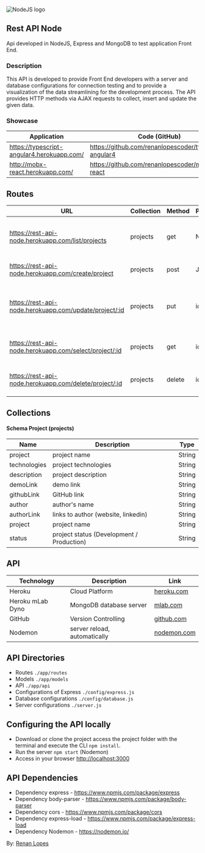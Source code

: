 ﻿![NodeJS logo](http://cfile10.uf.tistory.com/image/1973644A5149370931E7E6)

## Rest API Node

Api developed in NodeJS, Express and MongoDB to test application Front End.

### Description

This API is developed to provide Front End developers with a server and database configurations for connection testing and to provide a visualization of the data streamlining for the development process.
The API provides HTTP methods via AJAX requests to collect, insert and update the given data.

### Showcase

| Application | Code (GitHub) |
| ------ | ------ |
|https://typescript-angular4.herokuapp.com/ | https://github.com/renanlopescoder/typescript-angular4 |
|http://mobx-react.herokuapp.com/ | https://github.com/renanlopescoder/mobx-react |


## Routes

| URL | Collection | Method | Parameters | Response | Action |
| ------ | ------ | ------ | ------ | ------ | ------ | 
| https://rest-api-node.herokuapp.com/list/projects | projects | get | Nothing | JSON with Array | Get a list of projects in the database |
| https://rest-api-node.herokuapp.com/create/project | projects | post | JSON | JSON | Add JSON into the database |
| https://rest-api-node.herokuapp.com/update/project/:id | projects | put | id, JSON | Update the document with sent JSON data |
| https://rest-api-node.herokuapp.com/select/project/:id | projects | get | id | JSON | Return the document, related to the sent id |
| https://rest-api-node.herokuapp.com/delete/project/:id | projects | delete | id | status 200 | Delete the document, related to the sent id |
	
## Collections

#### Schema Project (projects)

| Name | Description | Type |
| ------ | ------ | ------ | 
| project | project name | String |
| technologies | project technologies | String |
| description | project description  | String |
| demoLink | demo link | String |
| githubLink | GitHub link | String |
| author | author's name | String |
| authorLink | links to author (website, linkedin) | String |
| project | project name | String |
| status | project status (Development / Production) | String |

## API

| Technology | Description | Link |
| ------ | ------ | ------ |
| Heroku | Cloud Platform | [heroku.com] |
| Heroku mLab Dyno | MongoDB database server | [mlab.com] |
| GitHub | Version Controlling | [github.com] |
| Nodemon | server reload, automatically | [nodemon.com] |

## API Directories

- Routes ```./app/routes```
- Models ```./app/models```
- API ```./app/api```
- Configurations of Express ```./config/express.js```
- Database configurations ```./config/database.js```
- Server configurations ```./server.js```

## Configuring the API locally 

- Download or clone the project access the project folder with the terminal and execute the CLI <code>npm install</code>.
- Run the server <code>npm start</code> (Nodemon)
- Access in your browser <a href="http://localhost:3000">http://localhost:3000</a>

## API Dependencies

- Dependency express - <a href="https://www.npmjs.com/package/express">https://www.npmjs.com/package/express</a>
- Dependency body-parser - <a href="https://www.npmjs.com/package/body-parser">https://www.npmjs.com/package/body-parser</a>
- Dependency cors - <a href="https://www.npmjs.com/package/cors">https://www.npmjs.com/package/cors</a>
- Dependency express-load - <a href="https://www.npmjs.com/package/express-load">https://www.npmjs.com/package/express-load</a>
- Dependency Nodemon - <a href="https://nodemon.io/">https://nodemon.io/</a> 

By: <a href="http://renanlopes.com">Renan Lopes</a>

[heroku.com]: <https://www.heroku.com>
[mlab.com]: <https://mlab.com>
[github.com]: <https://www.github.com>
[nodemon.com]: <https://nodemon.io/>
